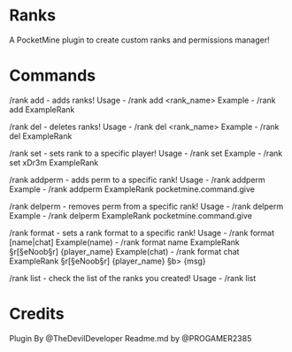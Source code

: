 # Ranks
A PocketMine plugin to create custom ranks and permissions manager!

# Commands
/rank add - adds ranks!
    Usage - /rank add <rank_name>
  Example - /rank add ExampleRank

/rank del - deletes ranks!
    Usage - /rank del <rank_name>
  Example - /rank del ExampleRank

/rank set - sets rank to a specific player!
    Usage - /rank set <player> <rank>
  Example - /rank set xDr3m ExampleRank

/rank addperm - adds perm to a specific rank!
    Usage - /rank addperm <rank> <permission>
  Example - /rank addperm ExampleRank pocketmine.command.give

/rank delperm - removes perm from a specific rank!
    Usage - /rank delperm <rank> <permission>
  Example - /rank delperm ExampleRank pocketmine.command.give

/rank format - sets a rank format to a specific rank!
    Usage - /rank format [name|chat] <rank> <format>
  Example(name) - /rank format name ExampleRank §r[§eNoob§r] {player_name}
  Example(chat) - /rank format chat ExampleRank §r[§eNoob§r] {player_name} §b> {msg}

/rank list - check the list of the ranks you created!
    Usage - /rank list

# Credits
  Plugin By @TheDevilDeveloper
  Readme.md by @PROGAMER2385
  
